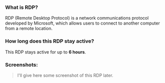 ### What is RDP?
RDP (Remote Desktop Protocol) is a network communications protocol developed by Microsoft, which allows users to connect to another computer from a remote location.

### How long does this RDP stay active?
This RDP stays active for up to **6 hours**.

### Screenshots:
>I'll give here some screenshot of this RDP later.
